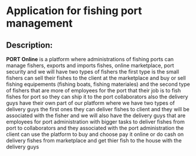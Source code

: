 # Application for fishing port management

## Description:

**PORT Online** is a platform where administrations of fishing ports can manage fishers, exports and imports fishes, online marketplace, port security and we will have two types of fishers the first type is the small fishers can sell their fishes to the client at the marketplace and buy or sell fishing equipements (fishing boats, fishing materiales) and the second type of fishers that are more of employees for the port that their job is to fish fishes for port so they can ship it to the port collaborators also the delivery guys have their own part of our platform where we have two types of delivery guys the first ones they can deliver fishes to client and they will be associated with the fisher and we will also have the delivery guys that are employees for port administration with bigger tasks to deliver fishes from port to collaborators and they associated with the port administration the client can use the platform to buy and choose pay it online or do cash on delivery fishes from marketplace and get thier fish to the house with the delivery guys 
